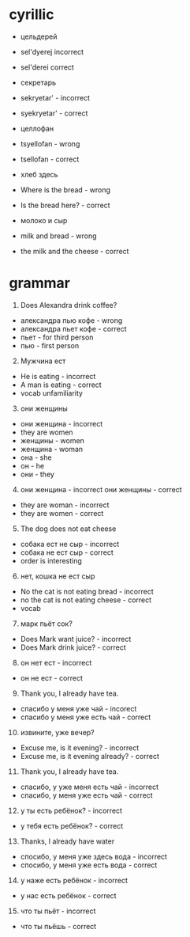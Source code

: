 # cyrillic

- цельдерей
- sel'dyerej incorrect
- sel'derei correct

- секретарь
- sekryetar' - incorrect
- syekryetar' - correct

- целлофан
- tsyellofan - wrong
- tsellofan - correct

- хлеб здесь
- Where is the bread - wrong
- Is the bread here? - correct

- молоко и сыр
- milk and bread - wrong
- the milk and the cheese - correct

# grammar

1.  Does Alexandra drink coffee?
- александра пью кофе - wrong
- александра пьет кофе - correct
- пьет - for third person
- пью - first person

2.  Мужчина ест
- He is eating - incorrect
- A man is eating - correct
- vocab unfamiliarity

3.  они женщины
- они женщина - incorrect
- they are women
- женщины - women
- женщина - woman
- она - she
- он - he
- они - they

4.  они женщина - incorrect
они женщины - correct
- they are woman - incorrect
- they are women - correct

5.  The dog does not eat cheese
- собака ест не сыр - incorrect
- собака не ест сыр - correct
- order is interesting

6.  нет, кошка не ест сыр
- No the cat is not eating bread - incorrect
- no the cat is not eating cheese - correct
- vocab

7.  марк пьёт сок?
- Does Mark want juice? - incorrect
- Does Mark drink juice? - correct

8.  он нет ест - incorrect
- он не ест - correct

9.  Thank you, I already have tea.
- спасибо у меня уже чай - incorect
- спасибо у меня уже есть чай - correct

10.  извините, уже вечер?
- Excuse me, is it evening? - incorrect
- Excuse me, is it evening already? - correct

11.  Thank you, I already have tea.
- спасибо, у уже меня есть чай - incorrect
- спасибо, у меня уже есть чай - correct

12.  у ты есть ребёнок? - incorrect
- у тебя есть ребёнок? - correct

13. Thanks, I already have water
- спосибо, у меня уже здесь вода - incorrect
- спосибо, у меня уже есть вода - correct

14.  у наже есть ребёнок - incorrect
- у нас есть ребёнок - correct

15.  что ты пьёт - incorrect
- что ты пьёшь - correct